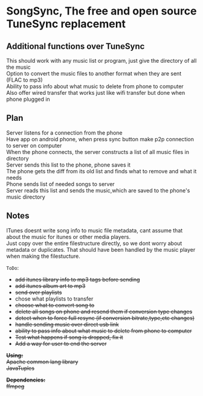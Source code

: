 SongSync, The free and open source TuneSync replacement
==========================

Additional functions over TuneSync
-
This should work with any music list or program, just give the directory of all the music  
Option to convert the music files to another format when they are sent (FLAC to mp3)  
Ability to pass info about what music to delete from phone to computer  
Also offer wired transfer that works just like wifi transfer but done when phone plugged in  

Plan
-
Server listens for a connection from the phone  
Have app on android phone, when press sync button make p2p connection to server on computer  
When the phone connects, the server constructs a list of all music files in directory  
Server sends this list to the phone, phone saves it  
The phone gets the diff from its old list and finds what to remove and what it needs  
Phone sends list of needed songs to server  
Server reads this list and sends the music,which are saved to the phone's music directory  
  
Notes
-
ITunes doesnt write song info to music file metadata, cant assume that about the music for itunes or other media players.  
Just copy over the entire filestructure directly, so we dont worry about metadata or duplicates. That should have been handled by the music player when making the filestucture.  
  
`ToDo`:
 
   * <s>add itunes library info to mp3 tags before sending</s>  
   * <s>add itunes album art to mp3</s>  
   * <s>send over playlists</s>  
   * chose what playlists to transfer  
   * <s>choose what to convert song to</s>  
   * <s>delete all songs on phone and resend them if conversion type changes</s> 
   * <s>detect when to force full resync (if conversion bitrate,type,etc changes)<s/> 
   * handle sending music over direct usb link  
   * ability to pass info about what music to delete from phone to computer  
   * Test what happens if song is dropped, fix it  
   * Add a way for user to end the server  
  
**Using:**   
Apache common lang library  
JavaTuples  
  
**Dependencies:**  
ffmpeg  